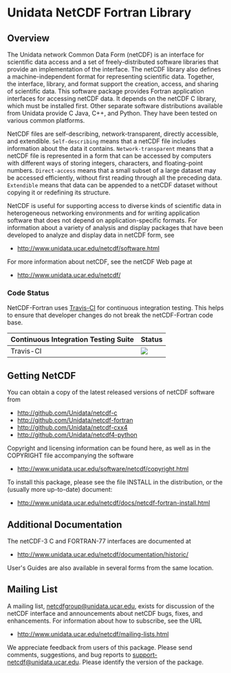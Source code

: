 Unidata NetCDF Fortran Library
========================================

Overview
--------


The Unidata network Common Data Form (netCDF) is an interface for scientific data access and a set of freely-distributed software libraries that provide an implementation of the interface.  The netCDF library also defines a machine-independent format for representing scientific data.  Together, the interface, library, and format support the creation, access, and sharing of scientific data.  This software package provides Fortran application interfaces for accessing netCDF data.  It depends on the netCDF C library, which must be installed first.  Other separate software distributions available from Unidata provide C Java, C++, and Python.  They have been tested on various common platforms.

NetCDF files are self-describing, network-transparent, directly accessible, and extendible.  `Self-describing` means that a netCDF file includes information about the data it contains.  `Network-transparent` means that a netCDF file is represented in a form that can be accessed by computers with different ways of storing integers, characters, and floating-point numbers.  `Direct-access` means that a small subset of a large dataset may be accessed efficiently, without first reading through all the preceding data.  `Extendible` means that data can be appended to a netCDF dataset without copying it or redefining its structure.

NetCDF is useful for supporting access to diverse kinds of scientific data in heterogeneous networking environments and for writing application software that does not depend on application-specific formats.  For information about a variety of analysis and display packages that have been developed to analyze and display data in netCDF form, see

* http://www.unidata.ucar.edu/netcdf/software.html

For more information about netCDF, see the netCDF Web page at

* http://www.unidata.ucar.edu/netcdf/

### Code Status

NetCDF-Fortran uses [Travis-CI](http://travis-ci.org) for continuous integration testing. This helps to ensure that developer changes do not break the netCDF-Fortran code base.

Continuous Integration Testing Suite | Status
---------------- | -----------
Travis-CI  |  <IMG SRC="https://travis-ci.org/Unidata/netcdf-fortran.svg?branch=master"/>


Getting NetCDF
--------------

You can obtain a copy of the latest released versions of netCDF software from

* http://github.com/Unidata/netcdf-c
* http://github.com/Unidata/netcdf-fortran
* http://github.com/Unidata/netcdf-cxx4
* http://github.com/Unidata/netcdf4-python

Copyright and licensing information can be found here, as well as in the COPYRIGHT file accompanying the software

* http://www.unidata.ucar.edu/software/netcdf/copyright.html

To install this package, please see the file INSTALL in the distribution, or the (usually more up-to-date) document:

* http://www.unidata.ucar.edu/netcdf/docs/netcdf-fortran-install.html

Additional Documentation
------------------------

The netCDF-3 C and FORTRAN-77 interfaces are documented at

* http://www.unidata.ucar.edu/netcdf/documentation/historic/

User's Guides are also available in several forms from the same location.

Mailing List
------------

A mailing list, netcdfgroup@unidata.ucar.edu, exists for discussion of the netCDF interface and announcements about netCDF bugs, fixes, and enhancements.  For information about how to subscribe, see the URL

* http://www.unidata.ucar.edu/netcdf/mailing-lists.html

We appreciate feedback from users of this package.  Please send comments, suggestions, and bug reports to <support-netcdf@unidata.ucar.edu>.  Please identify the version of the package.
